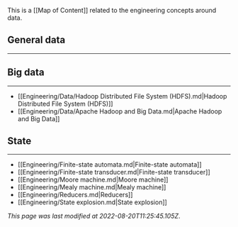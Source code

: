 This is a [[Map of Content]] related to the engineering concepts around data.

## General data
---

## Big data
---
- [[Engineering/Data/Hadoop Distributed File System (HDFS).md|Hadoop Distributed File System (HDFS)]]
- [[Engineering/Data/Apache Hadoop and Big Data.md|Apache Hadoop and Big Data]]

## State
---
- [[Engineering/Finite-state automata.md|Finite-state automata]]
- [[Engineering/Finite-state transducer.md|Finite-state transducer]]
- [[Engineering/Moore machine.md|Moore machine]]
- [[Engineering/Mealy machine.md|Mealy machine]]
- [[Engineering/Reducers.md|Reducers]]
- [[Engineering/State explosion.md|State explosion]]


*This page was last modified at 2022-08-20T11:25:45.105Z*.
